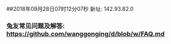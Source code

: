 ##2018年09月28日07时12分07秒 新址: 142.93.82.0
### 兔友常见问题及解答: https://github.com/wanggonging/d/blob/w/FAQ.md
